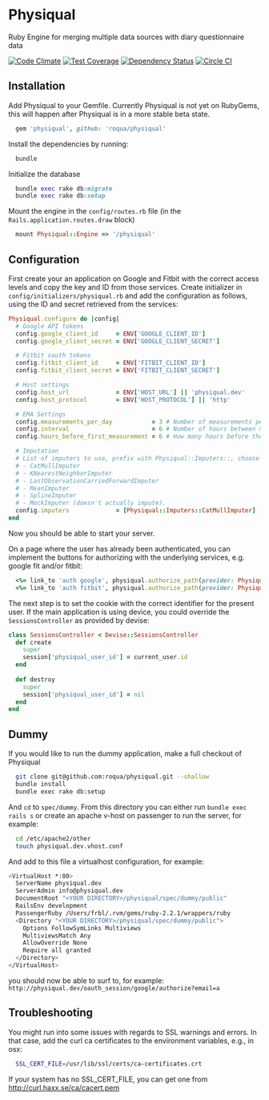# Physiqual
Ruby Engine for merging multiple data sources with diary questionnaire data

[![Code Climate](https://codeclimate.com/github/roqua/physiqual/badges/gpa.svg)](https://codeclimate.com/github/roqua/physiqual) [![Test Coverage](https://codeclimate.com/github/roqua/physiqual/badges/coverage.svg)](https://codeclimate.com/github/roqua/physiqual/coverage) [![Dependency Status](https://gemnasium.com/roqua/physiqual.svg)](https://gemnasium.com/roqua/physiqual) [![Circle CI](https://circleci.com/gh/roqua/physiqual/tree/master.svg?style=svg)](https://circleci.com/gh/roqua/physiqual/tree/master)

## Installation
Add Physiqual to your Gemfile. Currently Physiqual is not yet on RubyGems, this will happen after Physiqual is in a more stable beta state.

```ruby
  gem 'physiqual', github: 'roqua/physiqual'
```

Install the dependencies by running:
```ruby
  bundle
```

Initialize the database
``` ruby
  bundle exec rake db:migrate
  bundle exec rake db:setup
```

Mount the engine in the `config/routes.rb` file (in the `Rails.application.routes.draw` block)
``` ruby
  mount Physiqual::Engine => '/physiqual'
```

## Configuration
First create your an application on Google and Fitbit with the correct access levels and copy the key and ID from those services. Create initializer in `config/initializers/physiqual.rb` and add the configuration as follows, using the ID and secret retrieved from the services:

```ruby
Physiqual.configure do |config|
  # Google API tokens
  config.google_client_id     = ENV['GOOGLE_CLIENT_ID']
  config.google_client_secret = ENV['GOOGLE_CLIENT_SECRET']

  # Fitbit oauth tokens
  config.fitbit_client_id     = ENV['FITBIT_CLIENT_ID']
  config.fitbit_client_secret = ENV['FITBIT_CLIENT_SECRET']

  # Host settings
  config.host_url             = ENV['HOST_URL'] || 'physiqual.dev'
  config.host_protocol        = ENV['HOST_PROTOCOL'] || 'http'

  # EMA Settings
  config.measurements_per_day           = 3 # Number of measurements per day, from the end of day downwards
  config.interval                       = 6 # Number of hours between measurements
  config.hours_before_first_measurement = 6 # How many hours before the first measurement each day should be included

  # Imputation
  # List of imputers to use, prefix with Physiqual::Imputers::, choose from:
  # - CatMullImputer
  # - KNearestNeighborImputer
  # - LastObservationCarriedForwardImputer
  # - MeanImputer
  # - SplineImputer
  # - MockImputer (doesn't actually impute).
  config.imputers             = [Physiqual::Imputers::CatMullImputer]
end
```

Now you should be able to start your server.

On a page where the user has already been authenticated, you can implement the buttons for authorizing with the underlying services, e.g. google fit and/or fitbit:
```ruby
  <%= link_to 'auth google', physiqual.authorize_path(provider: Physiqual::GoogleToken.csrf_token, return_url: '/') %>
  <%= link_to 'auth fitbit', physiqual.authorize_path(provider: Physiqual::FitbitToken.csrf_token, return_url: '/') %>
```

The next step is to set the cookie with the correct identifier for the present user. If the main application is using device, you could override the `SessionsController` as provided by devise:
```ruby
class SessionsController < Devise::SessionsController
  def create
    super
    session['physiqual_user_id'] = current_user.id
  end
      
  def destroy
    super
    session['physiqual_user_id'] = nil
  end
end
```

## Dummy
If you would like to run the dummy application, make a full checkout of Physiqual
```bash
  git clone git@github.com:roqua/physiqual.git --shallow
  bundle install
  bundle exec rake db:setup
```

And `cd` to `spec/dummy`. From this directory you can either run `bundle exec rails s` or create an apache v-host on passenger to run the server, for example:

```bash
  cd /etc/apache2/other
  touch physiqual.dev.vhost.conf
```

And add to this file a virtualhost configuration, for example:

```bash
<VirtualHost *:80>
  ServerName physiqual.dev
  ServerAdmin info@physiqual.dev
  DocumentRoot "<YOUR DIRECTORY>/physiqual/spec/dummy/public"
  RailsEnv development
  PassengerRuby /Users/frbl/.rvm/gems/ruby-2.2.1/wrappers/ruby
  <Directory "<YOUR DIRECTORY>/physiqual/spec/dummy/public">
    Options FollowSymLinks Multiviews
    MultiviewsMatch Any
    AllowOverride None
    Require all granted
  </Directory>
</VirtualHost>
```

you should now be able to surf to, for example: `http://physiqual.dev/oauth_session/google/authorize?email=a`

## Troubleshooting

You might run into some issues with regards to SSL warnings and errors. In that case, add the curl ca certificates to the environment variables, e.g., in osx:
```bash
  SSL_CERT_FILE=/usr/lib/ssl/certs/ca-certificates.crt
```

If your system has no SSL_CERT_FILE, you can get one from http://curl.haxx.se/ca/cacert.pem
